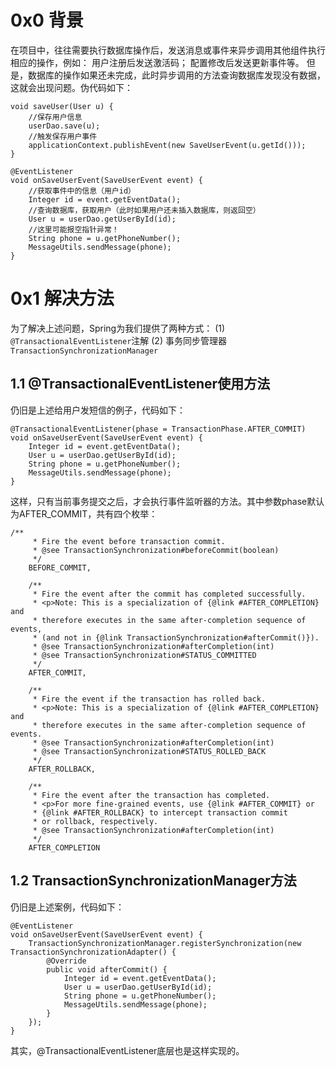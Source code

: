 0x0 背景
==
在项目中，往往需要执行数据库操作后，发送消息或事件来异步调用其他组件执行相应的操作，例如：
用户注册后发送激活码；
配置修改后发送更新事件等。
但是，数据库的操作如果还未完成，此时异步调用的方法查询数据库发现没有数据，这就会出现问题。伪代码如下：
```
void saveUser(User u) {
    //保存用户信息
    userDao.save(u);
    //触发保存用户事件
    applicationContext.publishEvent(new SaveUserEvent(u.getId()));
}

@EventListener
void onSaveUserEvent(SaveUserEvent event) {
    //获取事件中的信息（用户id）
    Integer id = event.getEventData();
    //查询数据库，获取用户（此时如果用户还未插入数据库，则返回空）
    User u = userDao.getUserById(id);
    //这里可能报空指针异常！
    String phone = u.getPhoneNumber();
    MessageUtils.sendMessage(phone);
}
```

0x1 解决方法
==
为了解决上述问题，Spring为我们提供了两种方式：
(1)  ```@TransactionalEventListener```注解
(2)  事务同步管理器```TransactionSynchronizationManager```

1.1 @TransactionalEventListener使用方法
--
仍旧是上述给用户发短信的例子，代码如下：
```
@TransactionalEventListener(phase = TransactionPhase.AFTER_COMMIT)
void onSaveUserEvent(SaveUserEvent event) {
    Integer id = event.getEventData();
    User u = userDao.getUserById(id);
    String phone = u.getPhoneNumber();
    MessageUtils.sendMessage(phone);
}
```
这样，只有当前事务提交之后，才会执行事件监听器的方法。其中参数phase默认为AFTER_COMMIT，共有四个枚举：
```
/**
	 * Fire the event before transaction commit.
	 * @see TransactionSynchronization#beforeCommit(boolean)
	 */
	BEFORE_COMMIT,

	/**
	 * Fire the event after the commit has completed successfully.
	 * <p>Note: This is a specialization of {@link #AFTER_COMPLETION} and
	 * therefore executes in the same after-completion sequence of events,
	 * (and not in {@link TransactionSynchronization#afterCommit()}).
	 * @see TransactionSynchronization#afterCompletion(int)
	 * @see TransactionSynchronization#STATUS_COMMITTED
	 */
	AFTER_COMMIT,

	/**
	 * Fire the event if the transaction has rolled back.
	 * <p>Note: This is a specialization of {@link #AFTER_COMPLETION} and
	 * therefore executes in the same after-completion sequence of events.
	 * @see TransactionSynchronization#afterCompletion(int)
	 * @see TransactionSynchronization#STATUS_ROLLED_BACK
	 */
	AFTER_ROLLBACK,

	/**
	 * Fire the event after the transaction has completed.
	 * <p>For more fine-grained events, use {@link #AFTER_COMMIT} or
	 * {@link #AFTER_ROLLBACK} to intercept transaction commit
	 * or rollback, respectively.
	 * @see TransactionSynchronization#afterCompletion(int)
	 */
	AFTER_COMPLETION
```

1.2  TransactionSynchronizationManager方法
--
仍旧是上述案例，代码如下：
```
@EventListener
void onSaveUserEvent(SaveUserEvent event) {
    TransactionSynchronizationManager.registerSynchronization(new TransactionSynchronizationAdapter() {
        @Override
        public void afterCommit() {
            Integer id = event.getEventData();
            User u = userDao.getUserById(id);
            String phone = u.getPhoneNumber();
            MessageUtils.sendMessage(phone);
        }
    });
}
```
其实，@TransactionalEventListener底层也是这样实现的。
